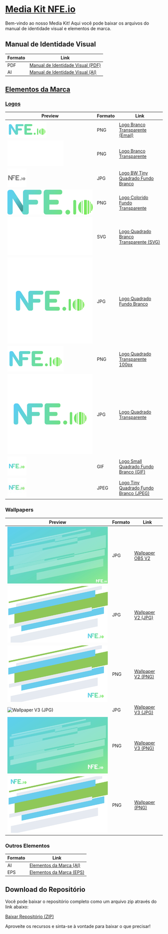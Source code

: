 # [Media Kit NFE.io](https://nfe.io/media-kit/)

Bem-vindo ao nosso Media Kit! Aqui você pode baixar os arquivos do manual de identidade visual e elementos de marca.

## Manual de Identidade Visual

| Formato | Link |
|---------|------|
| PDF     | [Manual de Identidade Visual (PDF)](manual-de-identidade-visual/manual-de-identidade-visual.pdf) |
| AI      | [Manual de Identidade Visual (AI)](manual-de-identidade-visual/manual-de-identidade-visual-aberto.ai) |

## [Elementos da Marca](elementos-da-marca/README.md)

### [Logos](elementos-da-marca/logos/README.md)

| Preview | Formato | Link |
|---------|---------|------|
| ![Logo Branco Transparente (Email)](elementos-da-marca/logos/logo-branco-transparente-vemail.png) | PNG | [Logo Branco Transparente (Email)](elementos-da-marca/logos/logo-branco-transparente-vemail.png) |
| ![Logo Branco Transparente](elementos-da-marca/logos/logo-branco-transparente.png) | PNG | [Logo Branco Transparente](elementos-da-marca/logos/logo-branco-transparente.png) |
| ![Logo BW Tiny Quadrado Fundo Branco](elementos-da-marca/logos/logo-bw-tiny-quadrado-fundo-branco.jpg) | JPG | [Logo BW Tiny Quadrado Fundo Branco](elementos-da-marca/logos/logo-bw-tiny-quadrado-fundo-branco.jpg) |
| ![Logo Colorido Fundo Transparente](elementos-da-marca/logos/logo-colorido-fundo-transparente.png) | PNG | [Logo Colorido Fundo Transparente](elementos-da-marca/logos/logo-colorido-fundo-transparente.png) |
| ![Logo Quadrado Branco Transparente (SVG)](elementos-da-marca/logos/logo-quadrado-branco-transparente.svg) | SVG | [Logo Quadrado Branco Transparente (SVG)](elementos-da-marca/logos/logo-quadrado-branco-transparente.svg) |
| ![Logo Quadrado Fundo Branco](elementos-da-marca/logos/logo-quadrado-fundo-branco.jpg) | JPG | [Logo Quadrado Fundo Branco](elementos-da-marca/logos/logo-quadrado-fundo-branco.jpg) |
| ![Logo Quadrado Transparente 100px](elementos-da-marca/logos/logo-quadrado-transparente-100px.png) | PNG | [Logo Quadrado Transparente 100px](elementos-da-marca/logos/logo-quadrado-transparente-100px.png) |
| ![Logo Quadrado Transparente](elementos-da-marca/logos/logo-quadrado-transparente.jpg) | JPG | [Logo Quadrado Transparente](elementos-da-marca/logos/logo-quadrado-transparente.jpg) |
| ![Logo Small Quadrado Fundo Branco (GIF)](elementos-da-marca/logos/logo-small-quadrado-fundo-branco.gif) | GIF | [Logo Small Quadrado Fundo Branco (GIF)](elementos-da-marca/logos/logo-small-quadrado-fundo-branco.gif) |
| ![Logo Tiny Quadrado Fundo Branco (JPEG)](elementos-da-marca/logos/logo-tiny-quadrado-fundo-branco.jpeg) | JPEG | [Logo Tiny Quadrado Fundo Branco (JPEG)](elementos-da-marca/logos/logo-tiny-quadrado-fundo-branco.jpeg) |

### Wallpapers

| Preview | Formato | Link |
|---------|---------|------|
| ![Wallpaper OBS V2](elementos-da-marca/wallpaper/wallpaper-obs-v2.jpg) | JPG | [Wallpaper OBS V2](elementos-da-marca/wallpaper/wallpaper-obs-v2.jpg) |
| ![Wallpaper V2 (JPG)](elementos-da-marca/wallpaper/wallpaper-v2.jpg) | JPG | [Wallpaper V2 (JPG)](elementos-da-marca/wallpaper/wallpaper-v2.jpg) |
| ![Wallpaper V2 (PNG)](elementos-da-marca/wallpaper/wallpaper-v2.png) | PNG | [Wallpaper V2 (PNG)](elementos-da-marca/wallpaper/wallpaper-v2.png) |
| ![Wallpaper V3 (JPG)](elementos-da-marca/wallpaper/wallpaper-v3.jpg) | JPG | [Wallpaper V3 (JPG)](elementos-da-marca/wallpaper/wallpaper-v3.jpg) |
| ![Wallpaper V3 (PNG)](elementos-da-marca/wallpaper/wallpaper-v3.png) | PNG | [Wallpaper V3 (PNG)](elementos-da-marca/wallpaper/wallpaper-v3.png) |
| ![Wallpaper (PNG)](elementos-da-marca/wallpaper/wallpaper.png) | PNG | [Wallpaper (PNG)](elementos-da-marca/wallpaper/wallpaper.png) |

### Outros Elementos

| Formato | Link |
|---------|------|
| AI      | [Elementos da Marca (AI)](elementos-da-marca/elementos-da-marca.ai) |
| EPS     | [Elementos da Marca (EPS)](elementos-da-marca/elementos-da-marca.eps) |

## Download do Repositório

Você pode baixar o repositório completo como um arquivo zip através do link abaixo:

[Baixar Repositório (ZIP)](https://github.com/nfe/media-kit/archive/refs/heads/main.zip)

Aproveite os recursos e sinta-se à vontade para baixar o que precisar!
